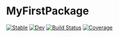# MyFirstPackage

[![Stable](https://img.shields.io/badge/docs-stable-blue.svg)](https://nzy1997.github.io/MyFirstPackage.jl/stable/)
[![Dev](https://img.shields.io/badge/docs-dev-blue.svg)](https://nzy1997.github.io/MyFirstPackage.jl/dev/)
[![Build Status](https://github.com/nzy1997/MyFirstPackage.jl/actions/workflows/CI.yml/badge.svg?branch=main)](https://github.com/nzy1997/MyFirstPackage.jl/actions/workflows/CI.yml?query=branch%3Amain)
[![Coverage](https://codecov.io/gh/nzy1997/MyFirstPackage.jl/branch/main/graph/badge.svg)](https://codecov.io/gh/nzy1997/MyFirstPackage.jl)
